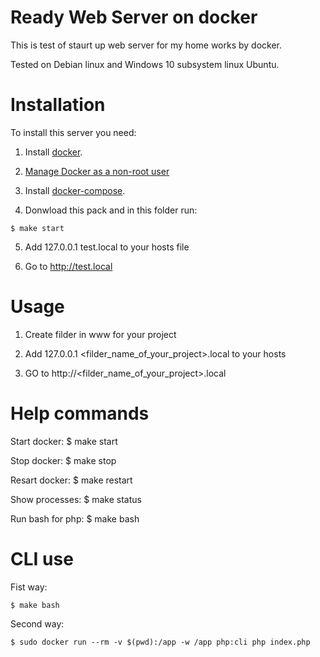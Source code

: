 # Ready Web Server on docker

This is test of staurt up web server for my home works by docker.

Tested on Debian linux and Windows 10 subsystem linux Ubuntu.


# Installation

To install this server you need:

1. Install [docker](https://docs.docker.com/install/linux/docker-ce/debian/).

2. [Manage Docker as a non-root user](https://docs.docker.com/install/linux/linux-postinstall/)

3. Install [docker-compose](https://docs.docker.com/compose/install/).

4. Donwload this pack and in this folder run:
```
$ make start
``` 

5. Add 127.0.0.1 test.local to your hosts file

6. Go to http://test.local


# Usage

1. Create filder in www for your project

2. Add 127.0.0.1 <filder_name_of_your_project>.local to your hosts

3. GO to http://<filder_name_of_your_project>.local


# Help commands

Start docker: $ make start

Stop docker: $ make stop

Resart docker: $ make restart

Show processes: $ make status

Run bash for php: $ make bash


# CLI use

Fist way:
```
$ make bash
```

Second way:
```
$ sudo docker run --rm -v $(pwd):/app -w /app php:cli php index.php
```

